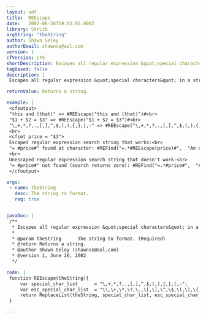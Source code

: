 ```yaml
---
layout: udf
title:  REEscape
date:   2002-06-26T19:03:05.000Z
library: StrLib
argString: "theString"
author: Shawn Seley
authorEmail: shawnse@aol.com
version: 1
cfVersion: CF5
shortDescription: Escapes all regular expression &quot;special characters&quot; in a string with &quot;\&quot;.
tagBased: false
description: |
 Escapes all regular expression &quot;special characters&quot; in a string with &quot;\&quot;. Useful for dynamic uses of REFind and REReplace.

returnValue: Returns a string.

example: |
 <cfoutput>
 "this and (that)" => #REEscape("this and (that)")#<br>
 "$1 + $2 = $3" => #REEscape("$1 + $2 = $3")#<br>
 "\,+,*,?,.,[,],^,$,(,),{,},|,-" => #REEscape("\,+,*,?,.,[,],^,$,(,),{,},|,-")#<br>
 <br>
 <cfset price = "$3">
 Escaped regular expression search string that works:<br>
 "= #price#" found at character: #REFind("=.*#REEscape(price)#",  "An example of simple financial math: $1 + $2 = $3")#<br>
 <br>
 Unescaped regular expression search string that doesn't work:<br>
 "= #price#" not found (search returns zero): #REFind("=.*#price#",  "An example of simple financial math: $1 + $2 = $3")#
 </cfoutput>

args:
 - name: theString
   desc: The string to format.
   req: true


javaDoc: |
 /**
  * Escapes all regular expression &quot;special characters&quot; in a string with &quot;\&quot;.
  * 
  * @param theString      The string to format. (Required)
  * @return Returns a string. 
  * @author Shawn Seley (shawnse@aol.com) 
  * @version 1, June 26, 2002 
  */

code: |
 function REEscape(theString){
     var special_char_list      = "\,+,*,?,.,[,],^,$,(,),{,},|,-";
     var esc_special_char_list  = "\\,\+,\*,\?,\.,\[,\],\^,\$,\(,\),\{,\},\|,\-";
     return ReplaceList(theString, special_char_list, esc_special_char_list);
 }

---
```


